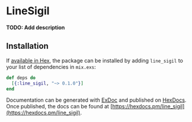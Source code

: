 # LineSigil

**TODO: Add description**

## Installation

If [available in Hex](https://hex.pm/docs/publish), the package can be installed
by adding `line_sigil` to your list of dependencies in `mix.exs`:

```elixir
def deps do
  [{:line_sigil, "~> 0.1.0"}]
end
```

Documentation can be generated with [ExDoc](https://github.com/elixir-lang/ex_doc)
and published on [HexDocs](https://hexdocs.pm). Once published, the docs can
be found at [https://hexdocs.pm/line_sigil](https://hexdocs.pm/line_sigil).

